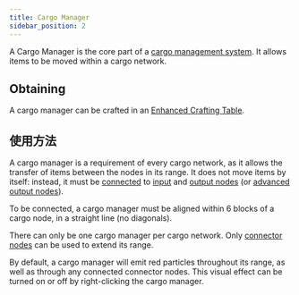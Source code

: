 ```yaml
---
title: Cargo Manager
sidebar_position: 2
---
```


A Cargo Manager is the core part of a [cargo management system](Cargo-Management). It allows items to be moved within a cargo network.

## Obtaining

A cargo manager can be crafted in an [Enhanced Crafting Table](Enhanced-Crafting-Table).

## 使用方法

A cargo manager is a requirement of every cargo network, as it allows the transfer of items between the nodes in its range. It does not move items by itself: instead, it must be [connected](Connector-Node) to [input](Input-Node) and [output nodes](Output-Node) (or [advanced output nodes](Advanced-Output-Node)).

To be connected, a cargo manager must be aligned within 6 blocks of a cargo node, in a straight line (no diagonals).

There can only be one cargo manager per cargo network. Only [connector nodes](Connector-Node) can be used to extend its range.

By default, a cargo manager will emit red particles throughout its range, as well as through any connected connector nodes. This visual effect can be turned on or off by right-clicking the cargo manager.
